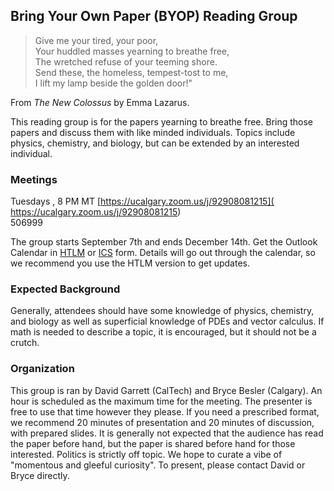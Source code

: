 ## Bring Your Own Paper (BYOP) Reading Group

> Give me your tired, your poor,  
> Your huddled masses yearning to breathe free,  
> The wretched refuse of your teeming shore.  
> Send these, the homeless, tempest-tost to me,  
> I lift my lamp beside the golden door!"

From *The New Colossus* by Emma Lazarus.

This reading group is for the papers yearning to breathe free.
Bring those papers and discuss them with like minded individuals.
Topics include physics, chemistry, and biology, but can be extended by an interested individual.

### Meetings
Tuesdays  , 8 PM MT
[https://ucalgary.zoom.us/j/92908081215](
https://ucalgary.zoom.us/j/92908081215)  
506999

The group starts September 7th and ends December 14th.
Get the Outlook Calendar in 
[HTLM](https://outlook.office365.com/owa/calendar/aa4e9638ed7149449a22dfd4d93daf6c@ucalgary.ca/70b7d28f9a514bb6b71ffe6efa609a1a15887750879980083409/calendar.html)
or 
[ICS](https://outlook.office365.com/owa/calendar/aa4e9638ed7149449a22dfd4d93daf6c@ucalgary.ca/70b7d28f9a514bb6b71ffe6efa609a1a15887750879980083409/calendar.ics)
form.
Details will go out through the calendar, so we recommend you use the HTLM version to get updates.

### Expected Background
Generally, attendees should have some knowledge of physics, chemistry, and biology as well as superficial knowledge of PDEs and vector calculus.
If math is needed to describe a topic, it is encouraged, but it should not be a crutch.

### Organization
This group is ran by David Garrett (CalTech) and Bryce Besler (Calgary).
An hour is scheduled as the maximum time for the meeting.
The presenter is free to use that time however they please.
If you need a prescribed format, we recommend 20 minutes of presentation and 20 minutes of discussion, with prepared slides.
It is generally not expected that the audience has read the paper before hand, but the paper is shared before hand for those interested.
Politics is strictly off topic.
We hope to curate a vibe of "momentous and gleeful curiosity".
To present, please contact David or Bryce directly.

